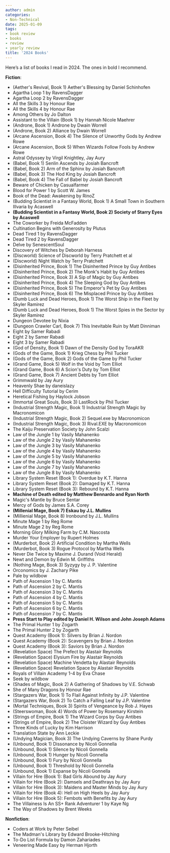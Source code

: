 ```yaml
---
author: admin
categories:
- Non-Technical
date: 2025-01-09
tags:
- book review
- books
- review
- yearly review
title: '2024 Books'
---
```

Here’s a list of books I read in 2024. The ones in bold I recommend.

**Fiction**:

- (Aether's Revival, Book 1) Aether's Blessing by Daniel Schinhofen
- Agartha Loop 1 by RavensDagger
- Agartha Loop 2 by RavensDagger
- All the Skills 3 by Honour Rae
- All the Skills 4 by Honour Rae
- Among Others by Jo Dalton
- Assistant to the Villain (Book 1) by Hannah Nicole Maehrer
- (Androne, Book 1) Androne by Dwain Worrell
- (Androne, Book 2) Alliance by Dwain Worrell
- (Arcane Ascension, Book 4) The Silence of Unworthy Gods by Andrew Rowe
- (Arcane Ascension, Book 5) When Wizards Follow Fools by Andrew Rowe
- Astral Odyssey by Virgil Knightley, Jay Aury
- (Babel, Book 1) Senlin Ascends by Josiah Bancroft
- (Babel, Book 2) Arm of the Sphinx by Josiah Bancroft
- (Babel, Book 3) The Hod King by Josiah Bancroft
- (Babel, Book 4) The Fall of Babel by Josiah Bancroft
- Beware of Chicken by Casualfarmer
- Blood for Power 1 by Scott W. James
- Book of the Dead: Awakening by RinoZ
- (Budding Scientist in a Fantasy World, Book 1) A Small Town in Southern Illvaria by Acaswell
- **(Budding Scientist in a Fantasy World, Book 2) Society of Starry Eyes by Acaswell**
- The Coworker by Freida McFadden
- Cultination Begins with Generosity by Plutus
- Dead Tired 1 by RavensDagger
- Dead Tired 2 by RavensDagger
- Delve by SenescentSoul
- Discovery of Witches by Deborah Harness
- (Discworld) Science of Discworld by Terry Pratchett et al
- (Discworld) Night Watch by Terry Pratchett
- (Disinherited Prince, Book 1) The Disinherited Prince by Guy Antibes
- (Disinherited Prince, Book 2) The Monk's Habit by Guy Antibes
- (Disinherited Prince, Book 3) A Sip of Magic by Guy Antibes
- (Disinherited Prince, Book 4) The Sleeping God by Guy Antibes
- (Disinherited Prince, Book 5) The Emperor's Pet by Guy Antibes
- (Disinherited Prince, Book 6) The Misplaced Prince by Guy Antibes
- (Dumb Luck and Dead Heroes, Book 1) The Worst Ship in the Fleet by Skyler Ramirez
- (Dumb Luck and Dead Heroes, Book 1) The Worst Spies in the Sector by Skyler Ramirez
- Dungeon Devotee by Nixia
- (Dungeon Crawler Carl, Book 7) This Inevitable Ruin by Matt Dinniman
- Eight by Samer Rabadi
- Eight 2 by Samer Rabadi
- Eight 3 by Samer Rabadi
- (God of Density, Book 1) Dawn of the Density God by ToraAKR
- (Gods of the Game, Book 1) Krieg Chess by Phil Tucker
- (Gods of the Game, Book 2) Gods of the Game by Phil Tucker
- (Grand Game, Book 5) Wolf in the Void by Tom Elliot
- (Grand Game, Book 6) A Scion's Duty by Tom Elliot
- (Grand Game, Book 7) Ancient Debts by Tom Elliot
- Grimmwald by Jay Aury
- Heavenly Shae by daneislazy
- Hell Difficulty Tutorial by Cerim
- Heretical Fishing by Haylock Jobson
- (Immortal Great Souls, Book 3) LastRock by Phil Tucker
- (Industrial Strength Magic, Book 1) Industrial Strength Magic by Macronomicon
- (Industrial Strength Magic, Book 2) Sequel.exe by Macronomicon
- (Industrial Strength Magic, Book 3) Rival.EXE by Macronomicon
- The Kaiju Preservation Society by John Scalzi
- Law of the Jungle 1 by Vasily Mahanenko
- Law of the Jungle 2 by Vasily Mahanenko
- Law of the Jungle 3 by Vasily Mahanenko
- Law of the Jungle 4 by Vasily Mahanenko
- Law of the Jungle 5 by Vasily Mahanenko
- Law of the Jungle 6 by Vasily Mahanenko
- Law of the Jungle 7 by Vasily Mahanenko
- Law of the Jungle 8 by Vasily Mahanenko
- Library System Reset (Book 1): Overdue by K.T. Hanna
- Library System Reset (Book 2): Damaged by K.T. Hanna
- Library System Reset (Book 3): Rebound by K.T. Hanna
- **Machine of Death edited by Matthew Bennardo and Ryan North**
- Magic's Mantle by Bruce Sentar
- Mercy of Gods by James S.A. Corey
- **(Millenial Mage, Book 7) Eskau by J.L. Mullins**
- (Millienial Mage, Book 8) Ironbound by J.L. Mullins
- Minute Mage 1 by Reg Rome
- Minute Mage 2 by Reg Rome
- Morning Glory Milking Farm by C.M. Nascosta
- Murder Your Employer by Rupert Holmes
- (Murderbot, Book 2) Artificial Condition by Martha Wells
- (Murderbot, Book 3) Rogue Protocol by Martha Wells
- Never Die Twice by Maxime J. Durand (Void Herald)
- Newt and Demon by Edwin M. Griffiths
- (Nothing Mage, Book 3) Syzygy by J. P. Valentine
- Orconomics by J. Zachary Pike
- Pale by wildbow
- Path of Ascension 1 by C. Mantis
- Path of Ascension 2 by C. Mantis
- Path of Ascension 3 by C. Mantis
- Path of Ascension 4 by C. Mantis
- Path of Ascension 5 by C. Mantis
- Path of Ascension 6 by C. Mantis
- Path of Ascension 7 by C. Mantis
- **Press Start to Play edited by Daniel H. Wilson and John Joseph Adams**
- The Primal Hunter 1 by Zogarth
- The Primal Hunter 2 by Zogarth
- Quest Academy (Book 1): Silvers by Brian J. Nordon
- Quest Academy (Book 2): Scavengers by Brian J. Nordon
- Quest Academy (Book 3): Saviors by Brian J. Nordon
- (Revelation Space) The Prefect by Alastair Reynolds
- (Revelation Space) Elysium Fire by Alastair Reynolds
- (Revelation Space) Machine Vendetta by Alastair Reynolds
- (Revelation Space) Revelation Space by Alastair Reynolds
- Royals of Villain Academy 1-4 by Eva Chase
- Seek by wildbow
- (Shades of Magic, Book 2) A Gathering of Shadows by V.E. Schwab
- She of Many Dragons by Honour Rae
- (Stargazers War, Book 1) To Flail Against Infinity by J.P. Valentine
- (Stargazers War, Book 2) To Catch a Falling Leaf by J.P. Valentine
- (Mortal Techniques, Book 3) Spirits of Vengeance by Rob J. Hayes
- (Steerswoman, Book 4) Words of Power by Rosemary Kirstein
- (Strings of Empire, Book 1) The Wizard Corps by Guy Antibes
- (Strings of Empire, Book 2) The Cloister Wizard by Guy Antibes
- Three Kinds of Lucky by Kim Harrison
- Translation State by Ann Leckie
- (Undying Magician, Book 3) The Undying Caverns by Shane Purdy
- (Unbound, Book 1) Dissonance by Nicoli Gonnella
- (Unbound, Book 1) Silence by Nicoli Gonnella
- (Unbound, Book 1) Hunger by Nicoli Gonnella
- (Unbound, Book 1) Fury by Nicoli Gonnella
- (Unbound, Book 1) Threshold by Nicoli Gonnella
- (Unbound, Book 1) Expanse by Nicoli Gonnella
- Villain for Hire (Book 1): Bad Girls Abound by Jay Aury
- Villain for Hire (Book 2): Damsels and Deathrays by Jay Aury
- Villain for Hire (Book 3): Maidens and Master Minds by Jay Aury
- Villain for Hire (Book 4): Hell on High Heels by Jay Aury
- Villain for Hire (Book 5): Fembots with Benefits by Jay Aury
- The Villainess Is An SS+ Rank Adventurer 1 by Kaye Ng
- The Way of Shadows by Brent Weeks

**Nonfiction**:

- Coders at Work by Peter Seibel
- The Madman's Library by Edward Brooke-Hitching
- To-Do List Formula by Damon Zahariades
- Veneering Made Easy by Herman Hjorth
